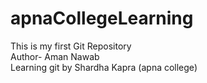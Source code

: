 # apnaCollegeLearning
This is my first Git Repository
<br>
Author- Aman Nawab
<br>
Learning git by Shardha Kapra (apna college)